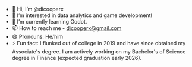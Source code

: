 - 👋 Hi, I’m @dicooperx
- 👀 I’m interested in data analytics and game development!
- 🌱 I’m currently learning Godot.
- 📫 How to reach me - dicooperx@gmail.com
- 😄 Pronouns: He/him
- ⚡ Fun fact: I flunked out of college in 2019 and have since obtained my Associate's degree. I am actively working on my Bachelor's of Science degree in Finance (expected graduation early 2026).
